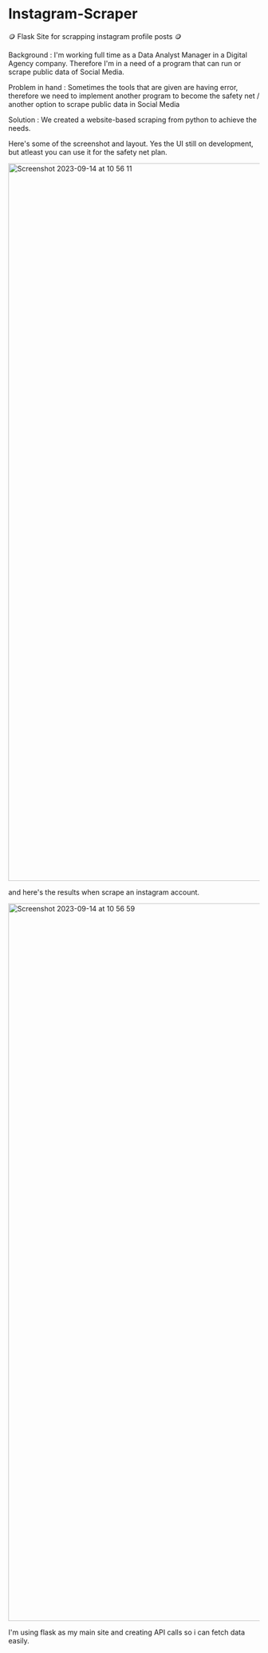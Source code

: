 # Instagram-Scraper
🪙 Flask Site for scrapping instagram profile posts 🪙

Background : 
I'm working full time as a Data Analyst Manager in a Digital Agency company. Therefore I'm in a need of a program that can run or scrape public data of Social Media. 

Problem in hand : 
Sometimes the tools that are given are having error, therefore we need to implement another program to become the safety net / another option to scrape public data in Social Media

Solution : 
We created a website-based scraping from python to achieve the needs.

Here's some of the screenshot and layout. Yes the UI still on development, but atleast you can use it for the safety net plan. 

<img width="1440" alt="Screenshot 2023-09-14 at 10 56 11" src="https://github.com/benayaadhi/Instagram-Scraper/assets/62541941/6fda2de0-29ed-4873-b1bd-3e001496a228">

and here's the results when scrape an instagram account.

<img width="1440" alt="Screenshot 2023-09-14 at 10 56 59" src="https://github.com/benayaadhi/Instagram-Scraper/assets/62541941/97b0dab1-e154-4ead-8741-843bc6d80c21">

I'm using flask as my main site and creating API calls so i can fetch data easily.
